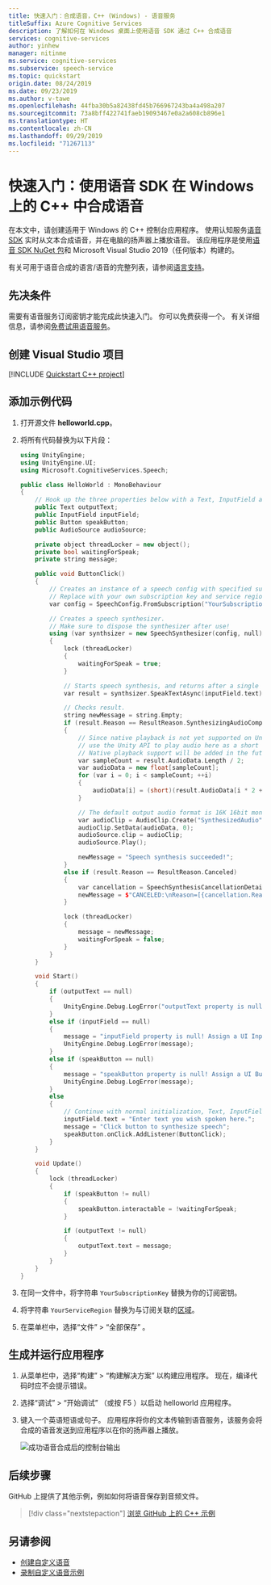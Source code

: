 ```yaml
---
title: 快速入门：合成语音，C++ (Windows) - 语音服务
titleSuffix: Azure Cognitive Services
description: 了解如何在 Windows 桌面上使用语音 SDK 通过 C++ 合成语音
services: cognitive-services
author: yinhew
manager: nitinme
ms.service: cognitive-services
ms.subservice: speech-service
ms.topic: quickstart
origin.date: 08/24/2019
ms.date: 09/23/2019
ms.author: v-tawe
ms.openlocfilehash: 44fba30b5a82438fd45b766967243ba4a498a207
ms.sourcegitcommit: 73a8bff422741faeb19093467e0a2a608cb896e1
ms.translationtype: HT
ms.contentlocale: zh-CN
ms.lasthandoff: 09/29/2019
ms.locfileid: "71267113"
---
```

# <a name="quickstart-synthesize-speech-in-c-on-windows-by-using-the-speech-sdk"></a>快速入门：使用语音 SDK 在 Windows 上的 C++ 中合成语音

在本文中，请创建适用于 Windows 的 C++ 控制台应用程序。 使用认知服务[语音 SDK](speech-sdk.md) 实时从文本合成语音，并在电脑的扬声器上播放语音。 该应用程序是使用[语音 SDK NuGet 包](https://aka.ms/csspeech/nuget)和 Microsoft Visual Studio 2019（任何版本）构建的。

有关可用于语音合成的语言/语音的完整列表，请参阅[语言支持](language-support.md#text-to-speech)。

## <a name="prerequisites"></a>先决条件

需要有语音服务订阅密钥才能完成此快速入门。 你可以免费获得一个。 有关详细信息，请参阅[免费试用语音服务](get-started.md)。

## <a name="create-a-visual-studio-project"></a>创建 Visual Studio 项目

[!INCLUDE [Quickstart C++ project](../../../includes/cognitive-services-speech-service-quickstart-cpp-create-proj.md)]

## <a name="add-sample-code"></a>添加示例代码

1. 打开源文件 **helloworld.cpp**。

1. 将所有代码替换为以下片段：

    ```cpp
    using UnityEngine;
    using UnityEngine.UI;
    using Microsoft.CognitiveServices.Speech;

    public class HelloWorld : MonoBehaviour
    {
        // Hook up the three properties below with a Text, InputField and Button object in your UI.
        public Text outputText;
        public InputField inputField;
        public Button speakButton;
        public AudioSource audioSource;
    
        private object threadLocker = new object();
        private bool waitingForSpeak;
        private string message;
    
        public void ButtonClick()
        {
            // Creates an instance of a speech config with specified subscription key and service region.
            // Replace with your own subscription key and service region (e.g., "westus").
            var config = SpeechConfig.FromSubscription("YourSubscriptionKey", "YourServiceRegion");
    
            // Creates a speech synthesizer.
            // Make sure to dispose the synthesizer after use!
            using (var synthsizer = new SpeechSynthesizer(config, null))
            {
                lock (threadLocker)
                {
                    waitingForSpeak = true;
                }
    
                // Starts speech synthesis, and returns after a single utterance is synthesized.
                var result = synthsizer.SpeakTextAsync(inputField.text).Result;
    
                // Checks result.
                string newMessage = string.Empty;
                if (result.Reason == ResultReason.SynthesizingAudioCompleted)
                {
                    // Since native playback is not yet supported on Unity yet (currently only supported on Windows/Linux Desktop),
                    // use the Unity API to play audio here as a short term solution.
                    // Native playback support will be added in the future release.
                    var sampleCount = result.AudioData.Length / 2;
                    var audioData = new float[sampleCount];
                    for (var i = 0; i < sampleCount; ++i)
                    {
                        audioData[i] = (short)(result.AudioData[i * 2 + 1] << 8 | result.AudioData[i * 2]) / 32768.0F;
                    }
    
                    // The default output audio format is 16K 16bit mono
                    var audioClip = AudioClip.Create("SynthesizedAudio", sampleCount, 1, 16000, false);
                    audioClip.SetData(audioData, 0);
                    audioSource.clip = audioClip;
                    audioSource.Play();
    
                    newMessage = "Speech synthesis succeeded!";
                }
                else if (result.Reason == ResultReason.Canceled)
                {
                    var cancellation = SpeechSynthesisCancellationDetails.FromResult(result);
                    newMessage = $"CANCELED:\nReason=[{cancellation.Reason}]\nErrorDetails=[{cancellation.ErrorDetails}]\nDid you update the subscription info?";
                }
    
                lock (threadLocker)
                {
                    message = newMessage;
                    waitingForSpeak = false;
                }
            }
        }
    
        void Start()
        {
            if (outputText == null)
            {
                UnityEngine.Debug.LogError("outputText property is null! Assign a UI Text element to it.");
            }
            else if (inputField == null)
            {
                message = "inputField property is null! Assign a UI InputField element to it.";
                UnityEngine.Debug.LogError(message);
            }
            else if (speakButton == null)
            {
                message = "speakButton property is null! Assign a UI Button to it.";
                UnityEngine.Debug.LogError(message);
            }
            else
            {
                // Continue with normal initialization, Text, InputField and Button objects are present.
                inputField.text = "Enter text you wish spoken here.";
                message = "Click button to synthesize speech";
                speakButton.onClick.AddListener(ButtonClick);
            }
        }
    
        void Update()
        {
            lock (threadLocker)
            {
                if (speakButton != null)
                {
                    speakButton.interactable = !waitingForSpeak;
                }
    
                if (outputText != null)
                {
                    outputText.text = message;
                }
            }
        }
    }
    ```

1. 在同一文件中，将字符串 `YourSubscriptionKey` 替换为你的订阅密钥。

1. 将字符串 `YourServiceRegion` 替换为与订阅关联的[区域](regions.md)。

1. 在菜单栏中，选择“文件”   > “全部保存”  。

## <a name="build-and-run-the-application"></a>生成并运行应用程序

1. 从菜单栏中，选择“构建”   > “构建解决方案”  以构建应用程序。 现在，编译代码时应不会提示错误。

1. 选择“调试”   > “开始调试”  （或按 F5  ）以启动 helloworld  应用程序。

1. 键入一个英语短语或句子。 应用程序将你的文本传输到语音服务，该服务会将合成的语音发送到应用程序以在你的扬声器上播放。

   ![成功语音合成后的控制台输出](media/sdk/qs-tts-cpp-windows-console-output.png)

## <a name="next-steps"></a>后续步骤

GitHub 上提供了其他示例，例如如何将语音保存到音频文件。

> [!div class="nextstepaction"]
> [浏览 GitHub 上的 C++ 示例](https://github.com/Azure-Samples/cognitive-services-speech-sdk)

## <a name="see-also"></a>另请参阅

- [创建自定义语音](how-to-custom-voice-create-voice.md)
- [录制自定义语音示例](record-custom-voice-samples.md)
